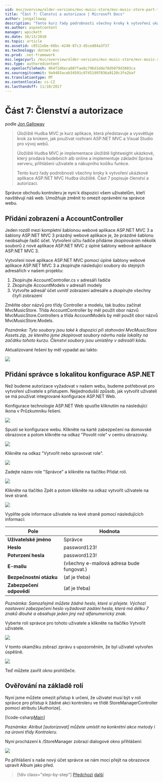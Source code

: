 ```yaml
---
uid: mvc/overview/older-versions/mvc-music-store/mvc-music-store-part-7
title: "Část 7: Členství a autorizace | Microsoft Docs"
author: jongalloway
description: "Tento kurz řady podrobnosti všechny kroky k vytvoření ukázkové aplikace ASP.NET MVC Hudba úložiště. Část 7 popisuje členství a autorizaci."
ms.author: aspnetcontent
manager: wpickett
ms.date: 10/13/2010
ms.topic: article
ms.assetid: c8511ebe-68bc-4240-87c3-d5ced84a3f37
ms.technology: dotnet-mvc
ms.prod: .net-framework
msc.legacyurl: /mvc/overview/older-versions/mvc-music-store/mvc-music-store-part-7
msc.type: authoredcontent
ms.openlocfilehash: 064f2d6eca087fae8c796d1dde78d5079d3803ca
ms.sourcegitcommit: 9a9483aceb34591c97451997036a9120c3fe2baf
ms.translationtype: MT
ms.contentlocale: cs-CZ
ms.lasthandoff: 11/10/2017
---
```

<a name="part-7-membership-and-authorization"></a>Část 7: Členství a autorizace
====================
podle [Jon Galloway](https://github.com/jongalloway)

> Úložiště Hudba MVC je kurz aplikace, která představuje a vysvětluje krok za krokem, jak používat rozhraní ASP.NET MVC a Visual Studio pro vývoj webů.  
>   
> Úložiště Hudba MVC je implementace úložiště lightweight ukázkové, který prodává hudebních alb online a implementuje základní Správa serveru, přihlášení uživatele a nákupního košíku funkce.  
>   
> Tento kurz řady podrobnosti všechny kroky k vytvoření ukázkové aplikace ASP.NET MVC Hudba úložiště. Část 7 popisuje členství a autorizaci.


Správce obchodu kontroleru je nyní k dispozici všem uživatelům, kteří navštěvují náš web. Umožňuje změnit to omezit oprávnění na správce webu.

## <a name="adding-the-accountcontroller-and-views"></a>Přidání zobrazení a AccountController

Jeden rozdíl mezi kompletní šablonou webové aplikace ASP.NET MVC 3 a šablony ASP.NET MVC 3 prázdný webové aplikace je, že prázdné šablonu neobsahuje řadič účet. Vytvoření účtu řadiče přidáme zkopírováním několik souborů z nové aplikace ASP.NET MVC z úplné šablony webové aplikace ASP.NET MVC 3.

Vytvoření nové aplikace ASP.NET MVC pomocí úplné šablony webové aplikace ASP.NET MVC 3 a zkopírujte následující soubory do stejných adresářích v našem projektu:

1. Zkopírujte AccountController.cs v adresáři řadiče
2. Zkopírujte AccountModels v adresáři modely
3. Vytvořte adresář účet uvnitř zobrazení adresáře a zkopírujte všechny čtyři zobrazení

Změňte obor názvů pro třídy Controller a modelu, tak budou začínat MvcMusicStore. Třída AccountController by měl použít obor názvů MvcMusicStore.Controllers a třída AccountModels by měl použít obor názvů MvcMusicStore.Models.

*Poznámka: Tyto soubory jsou také k dispozici při stahování MvcMusicStore Assets.zip, ze kterého jsme zkopírovat soubory návrhu naše lokality na začátku tohoto kurzu. Členství soubory jsou umístěny v adresáři kódu.*

Aktualizované řešení by měl vypadat asi takto:

![](mvc-music-store-part-7/_static/image1.png)

## <a name="adding-an-administrative-user-with-the-aspnet-configuration-site"></a>Přidání správce s lokalitou konfigurace ASP.NET

Než budeme autorizace vyžadovat v našem webu, budeme potřebovat pro vytvoření uživatele s přístupem. Nejjednodušší způsob, jak vytvořit uživateli se má používat integrované konfigurace ASP.NET Web.

Konfigurace technologie ASP.NET Web spusťte kliknutím na následující ikona v Průzkumníku řešení.

![](mvc-music-store-part-7/_static/image2.png)

Spustí se konfigurace webu. Klikněte na kartě zabezpečení na domovské obrazovce a potom klikněte na odkaz "Povolit role" v centru obrazovky.

![](mvc-music-store-part-7/_static/image3.png)

Klikněte na odkaz "Vytvořit nebo spravovat role".

![](mvc-music-store-part-7/_static/image4.png)

Zadejte název role "Správce" a klikněte na tlačítko Přidat roli.

![](mvc-music-store-part-7/_static/image5.png)

Klikněte na tlačítko Zpět a potom klikněte na odkaz vytvořit uživatele na levé straně.

![](mvc-music-store-part-7/_static/image6.png)

Vyplňte pole informace uživatele na levé straně pomocí následujících informací:

| **Pole** | **Hodnota** |
| --- | --- |
| **Uživatelské jméno** | Správce |
| **Heslo** | password123! |
| **Potvrzení hesla** | password123! |
| **E-mailu** | (všechny e-mailová adresa bude fungovat.) |
| **Bezpečnostní otázku** | (ať je třeba) |
| **Zabezpečení odpovědí** | (ať je třeba) |

*Poznámka: Samozřejmě můžete žádné heslo, které si přejete. Výchozí nastavení zabezpečení heslo vyžadovat zadání hesla, která má délku 7 znaků dlouhé a obsahuje jeden jiný než alfanumerický znak.*

Vyberte roli správce pro tohoto uživatele a klikněte na tlačítko Vytvořit uživatele.

![](mvc-music-store-part-7/_static/image7.png)

V tomto okamžiku zobrazí zprávu s upozorněním, že byl uživatel vytvořen úspěšně.

![](mvc-music-store-part-7/_static/image8.png)

Teď můžete zavřít okno prohlížeče.

## <a name="role-based-authorization"></a>Ověřování na základě rolí

Nyní jsme můžete omezit přístup k určení, že uživatel musí být v roli správce pro přístup k žádné akci kontroleru ve třídě StoreManagerController pomocí atributu [Authorize].

[!code-csharp[Main](mvc-music-store-part-7/samples/sample1.cs)]

*Poznámka: Atribut [autorizovat] můžete umístit na konkrétní akce metody i na úrovni třídy Kontroleru.*

Nyní procházení k /StoreManager zobrazí dialogové okno přihlášení:

![](mvc-music-store-part-7/_static/image9.png)

Po přihlášení s naše nový účet správce se nám moci přejít na obrazovce upravit Album jako před.

>[!div class="step-by-step"]
[Předchozí](mvc-music-store-part-6.md)
[další](mvc-music-store-part-8.md)
